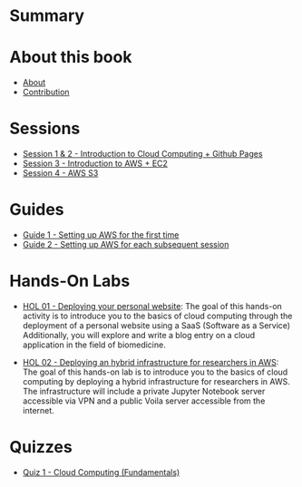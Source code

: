 # Summary

# About this book
- [About](./README.md)
- [Contribution](./CONTRIBUTING.md)

# Sessions
- [Session 1 & 2 - Introduction to Cloud Computing + Github Pages](./session1-2.md)
- [Session 3 - Introduction to AWS + EC2](./session3.md)
- [Session 4 - AWS S3](./session4.md)

# Guides
- [Guide 1 - Setting up AWS for the first time](./guide1.md)
- [Guide 2 - Setting up AWS for each subsequent session](./guide2.md)

# Hands-On Labs
- [HOL 01 - Deploying your personal website](./hol1.md): The goal of this hands-on activity is to introduce you to the basics of cloud computing through the deployment of a personal website using a SaaS (Software as a Service)  Additionally, you will explore and write a blog entry on a cloud application in the field of biomedicine.

- [HOL 02 - Deploying an hybrid infrastructure for researchers in AWS](./hol2.md): The goal of this hands-on lab is to introduce you to the basics of cloud computing by deploying a hybrid infrastructure for researchers in AWS. The infrastructure will include a private Jupyter Notebook server accessible via VPN and a public Voila server accessible from the internet.

# Quizzes
- [Quiz 1 - Cloud Computing (Fundamentals)](./quiz1.md)

